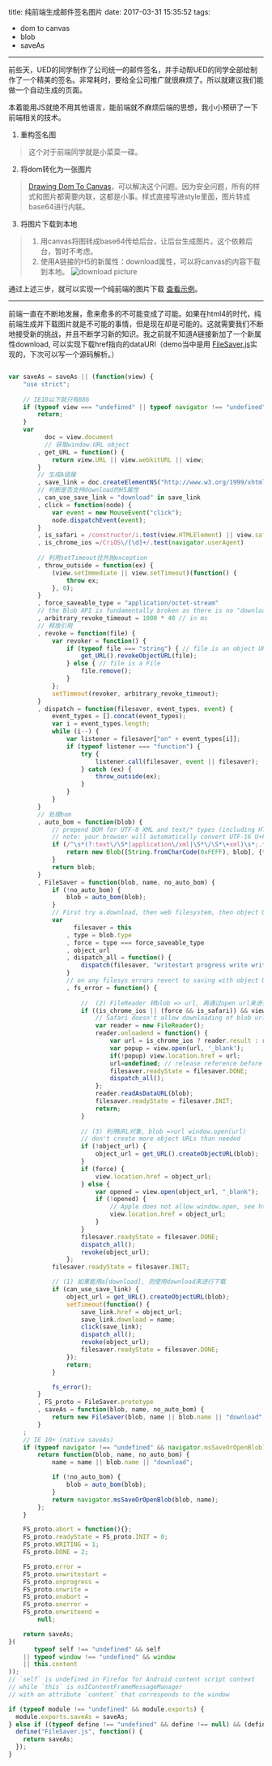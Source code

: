 title: 纯前端生成邮件签名图片
date: 2017-03-31 15:35:52
tags:
- dom to canvas
- blob
- saveAs
---

前些天，UED的同学制作了公司统一的邮件签名，并手动帮UED的同学全部给制作了一个精美的签名。非常耗时，要给全公司推广就很麻烦了。所以就建议我们能做一个自动生成的页面。

本着能用JS就绝不用其他语言，能前端就不麻烦后端的思想，我小小预研了一下前端相关的技术。

1. 重构签名图
> 这个对于前端同学就是小菜菜一碟。

2. 将dom转化为一张图片
> [Drawing Dom To Canvas](https://developer.mozilla.org/en-US/docs/Web/API/Canvas_API/Drawing_DOM_objects_into_a_canvas)，可以解决这个问题。因为安全问题，所有的样式和图片都需要内联，这都是小事。样式直接写进style里面，图片转成base64进行内联。

3. 将图片下载到本地
> 1. 用canvas将图转成base64传给后台，让后台生成图片。这个依赖后台，暂时不考虑。
> 2. 使用A链接的H5的新属性：download属性，可以将canvas的内容下载到本地。
![download picture](http://onlineimages.dapenggaofei.com/d35d927d52952f98c4c591db8d136dae.png)

通过上述三步，就可以实现一个纯前端的图片下载 [查看示例](http://demo.dapenggaofei.com/generate-mail-signature-with-pure-fe/example01/index.html)。

------ 
前端一直在不断地发展，愈来愈多的不可能变成了可能。如果在html4的时代，纯前端生成并下载图片就是不可能的事情，但是现在却是可能的。这就需要我们不断地接受新的挑战，并且不断学习新的知识。我之前就不知道A链接新加了一个新属性download, 可以实现下载href指向的dataURI（demo当中是用 [FileSaver.js](https://github.com/eligrey/FileSaver.js/)实现的，下次可以写一个源码解析。）

```javascript

var saveAs = saveAs || (function(view) {
	"use strict";
	
	// IE10以下就只有886
	if (typeof view === "undefined" || typeof navigator !== "undefined" && /MSIE [1-9]\./.test(navigator.userAgent)) {
		return;
	}
	var
		  doc = view.document
		  // 获取window.URL object
		, get_URL = function() {
			return view.URL || view.webkitURL || view;
		}
		// 生成A链接
		, save_link = doc.createElementNS("http://www.w3.org/1999/xhtml", "a")
		// 判断是否支持download的H5属性
		, can_use_save_link = "download" in save_link
		, click = function(node) {
			var event = new MouseEvent("click");
			node.dispatchEvent(event);
		}
		, is_safari = /constructor/i.test(view.HTMLElement) || view.safari
		, is_chrome_ios =/CriOS\/[\d]+/.test(navigator.userAgent)
		
		// 利用setTimeout往外抛exception
		, throw_outside = function(ex) {
			(view.setImmediate || view.setTimeout)(function() {
				throw ex;
			}, 0);
		}
		, force_saveable_type = "application/octet-stream"
		// the Blob API is fundamentally broken as there is no "downloadfinished" event to subscribe to
		, arbitrary_revoke_timeout = 1000 * 40 // in ms
		// 释放引用
		, revoke = function(file) {
			var revoker = function() {
				if (typeof file === "string") { // file is an object URL
					get_URL().revokeObjectURL(file);
				} else { // file is a File
					file.remove();
				}
			};
			setTimeout(revoker, arbitrary_revoke_timeout);
		}
		, dispatch = function(filesaver, event_types, event) {
			event_types = [].concat(event_types);
			var i = event_types.length;
			while (i--) {
				var listener = filesaver["on" + event_types[i]];
				if (typeof listener === "function") {
					try {
						listener.call(filesaver, event || filesaver);
					} catch (ex) {
						throw_outside(ex);
					}
				}
			}
		}
		// 处理bom
		, auto_bom = function(blob) {
			// prepend BOM for UTF-8 XML and text/* types (including HTML)
			// note: your browser will automatically convert UTF-16 U+FEFF to EF BB BF
			if (/^\s*(?:text\/\S*|application\/xml|\S*\/\S*\+xml)\s*;.*charset\s*=\s*utf-8/i.test(blob.type)) {
				return new Blob([String.fromCharCode(0xFEFF), blob], {type: blob.type});
			}
			return blob;
		}
		, FileSaver = function(blob, name, no_auto_bom) {
			if (!no_auto_bom) {
				blob = auto_bom(blob);
			}
			// First try a.download, then web filesystem, then object URLs
			var
				  filesaver = this
				, type = blob.type
				, force = type === force_saveable_type
				, object_url
				, dispatch_all = function() {
					dispatch(filesaver, "writestart progress write writeend".split(" "));
				}
				// on any filesys errors revert to saving with object URLs
				, fs_error = function() {
				
				    //  (2) FileReader 转blob => url, 再通过open url来进行下载
					if ((is_chrome_ios || (force && is_safari)) && view.FileReader) {
						// Safari doesn't allow downloading of blob urls
						var reader = new FileReader();
						reader.onloadend = function() {
							var url = is_chrome_ios ? reader.result : reader.result.replace(/^data:[^;]*;/, 'data:attachment/file;');
							var popup = view.open(url, '_blank');
							if(!popup) view.location.href = url;
							url=undefined; // release reference before dispatching
							filesaver.readyState = filesaver.DONE;
							dispatch_all();
						};
						reader.readAsDataURL(blob);
						filesaver.readyState = filesaver.INIT;
						return;
					}
					
					// (3) 利用URL对象, blob =>url window.open(url)
					// don't create more object URLs than needed
					if (!object_url) {
						object_url = get_URL().createObjectURL(blob);
					}
					if (force) {
						view.location.href = object_url;
					} else {
						var opened = view.open(object_url, "_blank");
						if (!opened) {
							// Apple does not allow window.open, see https://developer.apple.com/library/safari/documentation/Tools/Conceptual/SafariExtensionGuide/WorkingwithWindowsandTabs/WorkingwithWindowsandTabs.html
							view.location.href = object_url;
						}
					}
					filesaver.readyState = filesaver.DONE;
					dispatch_all();
					revoke(object_url);
				};
			filesaver.readyState = filesaver.INIT;

            // (1) 如果能用a[download], 则使用download来进行下载
			if (can_use_save_link) {
				object_url = get_URL().createObjectURL(blob);
				setTimeout(function() {
					save_link.href = object_url;
					save_link.download = name;
					click(save_link);
					dispatch_all();
					revoke(object_url);
					filesaver.readyState = filesaver.DONE;
				});
				return;
			}

			fs_error();
		}
		, FS_proto = FileSaver.prototype
		, saveAs = function(blob, name, no_auto_bom) {
			return new FileSaver(blob, name || blob.name || "download", no_auto_bom);
		}
	;
	// IE 10+ (native saveAs)
	if (typeof navigator !== "undefined" && navigator.msSaveOrOpenBlob) {
		return function(blob, name, no_auto_bom) {
			name = name || blob.name || "download";

			if (!no_auto_bom) {
				blob = auto_bom(blob);
			}
			return navigator.msSaveOrOpenBlob(blob, name);
		};
	}

	FS_proto.abort = function(){};
	FS_proto.readyState = FS_proto.INIT = 0;
	FS_proto.WRITING = 1;
	FS_proto.DONE = 2;

	FS_proto.error =
	FS_proto.onwritestart =
	FS_proto.onprogress =
	FS_proto.onwrite =
	FS_proto.onabort =
	FS_proto.onerror =
	FS_proto.onwriteend =
		null;

	return saveAs;
}(
	   typeof self !== "undefined" && self
	|| typeof window !== "undefined" && window
	|| this.content
));
// `self` is undefined in Firefox for Android content script context
// while `this` is nsIContentFrameMessageManager
// with an attribute `content` that corresponds to the window

if (typeof module !== "undefined" && module.exports) {
  module.exports.saveAs = saveAs;
} else if ((typeof define !== "undefined" && define !== null) && (define.amd !== null)) {
  define("FileSaver.js", function() {
    return saveAs;
  });
}
```
